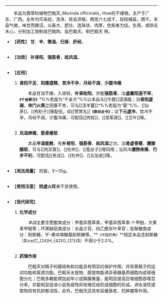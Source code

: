 ---
&emsp;&emsp;本品为茜草科植物巴戟天_Morinda officinalis_ How的干燥根。主产于广东、广西。全年均可采挖，洗净，除去须根，晒至六七成干，轻轻捶扁，晒干。本品气微，味甘而微涩。以条大、肥壮、连珠状、肉厚、色紫者为佳。生用，或除去木心，分别加工炮制成巴戟肉、盐巴戟天、制巴戟天 用。

- 【**药性**】
	**甘**、**辛**，**微温**。**归肾**、**肝经**。<br></br>

- 【**功效**】
	**补肾阳**，**强筋骨**，**祛风湿**。<br></br>

- 【**应用**】
	1. **肾阳不足**，**阳痿遗精**，**宫冷不孕**，**月经不调**，**少腹冷痛**
		
		&emsp;&emsp;本品甘润不燥，入肾经，**补肾助阳**，并能**强筋骨**。治**虚羸阳道不举**，**`《千金要方》`**<dfn>\*</dfn>%%老版为“千金方”%%以本品与[[牛膝]]浸酒服；治**肾阳虚弱**，**命门火衰**之阳痿不育，可与[[淫羊藿]]<dfn>\*</dfn>%%老版为“霍”%%、[[仙茅]]、[[枸杞子]]等配伍，如[[赞育丸]]**`《景岳全书》`**；治**下元虚冷**，宫冷不孕，月经不调，少腹冷痛，可配伍[[肉桂]]、[[吴茱萸]]、[[艾叶]]等。<br></br>
	
	2. **风湿痹痛**，**筋骨痿软**
		
		&emsp;&emsp;本品**辛温能散**，有**补肾阳**、**强筋骨**、**祛风湿**之功，治**肾虚骨痿**，**腰膝酸软**，可与[[肉苁蓉]]、[[杜仲]]、[[菟丝子]]等同用；治风冷**腰胯疼痛**、**行步不利**，可配伍[[羌活]]、[[杜仲]]、[[五加皮]]等。<br></br>

- 【**用法用量**】
	煎服，3～10g。<br></br>

- 【**使用注意**】
	**阴虚火旺**者不宜使用。<br></br>

- 【**现代研究**】
	1. **化学成分**
		
		&emsp;&emsp;<dfn>本品</dfn>主要含蒽醌类成分：甲基异茜草素，甲基异茜草素-$1$-甲醚，大黄素甲醚等；环烯醚萜类成分：水晶兰苷，四乙酰车叶草苷；低聚糖类成分：耐斯糖，$1F$-果呋喃糖基耐斯糖等。**`《中国药典》`**规定本品含耐斯糖（$\ce{C_{24}H_{42}O_{21}}$）不得少于2.0%。<br></br>
	
	2. **药理作用**
		
		&emsp;&emsp;巴戟天对精子的膜结构和功能具有明显的保护作用，并改善精子的运动功能和穿透功能<dfn>。</dfn>巴戟天水提物、醇提物能诱异骨髓基质细胞向成骨细胞分化；巴戟多糖能增加幼年小鼠胸腺重量，能明显提高巨噬细胞吞噬百分率，并能明显促进小鼠免疫特异玫瑰花结形成细胞的形成<dfn>。其</dfn>水溶性提取物具有抗抑郁活性。此外，巴戟天还具有延缓衰老、抗肿瘤等作用。